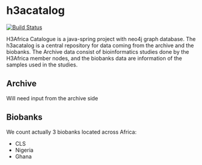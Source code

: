 # h3acatalog

[![Build Status](https://travis-ci.org/hocinebendou/h3acatalog.svg?branch=master)](https://travis-ci.org/hocinebendou/h3acatalog)

H3Africa Catalogue is a java-spring project with neo4j graph database. The h3acatalog is a central repository for data coming
from the archive and the biobanks. The Archive data consist of bioinformatics studies done by the H3Africa member nodes, 
and the biobanks data are information of the samples used in the studies.

## Archive
Will need input from the archive side

## Biobanks
We count actually 3 biobanks located across Africa:
* CLS
* Nigeria
* Ghana

